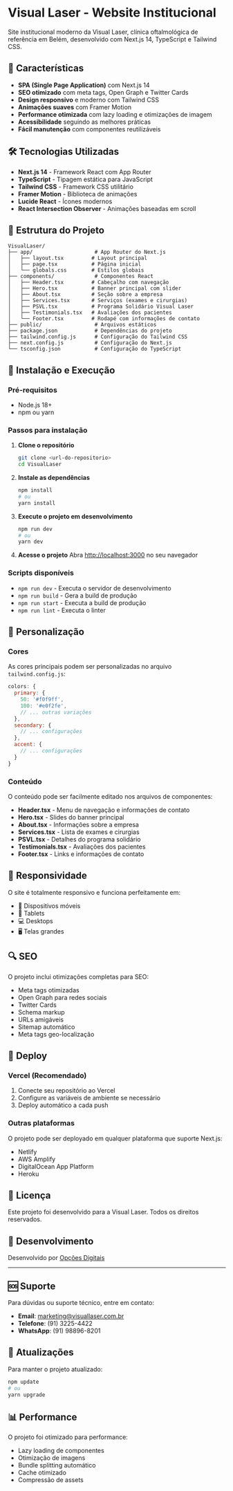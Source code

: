 # Visual Laser - Website Institucional

Site institucional moderno da Visual Laser, clínica oftalmológica de referência em Belém, desenvolvido com Next.js 14, TypeScript e Tailwind CSS.

## 🚀 Características

- **SPA (Single Page Application)** com Next.js 14
- **SEO otimizado** com meta tags, Open Graph e Twitter Cards
- **Design responsivo** e moderno com Tailwind CSS
- **Animações suaves** com Framer Motion
- **Performance otimizada** com lazy loading e otimizações de imagem
- **Acessibilidade** seguindo as melhores práticas
- **Fácil manutenção** com componentes reutilizáveis

## 🛠️ Tecnologias Utilizadas

- **Next.js 14** - Framework React com App Router
- **TypeScript** - Tipagem estática para JavaScript
- **Tailwind CSS** - Framework CSS utilitário
- **Framer Motion** - Biblioteca de animações
- **Lucide React** - Ícones modernos
- **React Intersection Observer** - Animações baseadas em scroll

## 📁 Estrutura do Projeto

```
VisualLaser/
├── app/                    # App Router do Next.js
│   ├── layout.tsx         # Layout principal
│   ├── page.tsx           # Página inicial
│   └── globals.css        # Estilos globais
├── components/             # Componentes React
│   ├── Header.tsx         # Cabeçalho com navegação
│   ├── Hero.tsx           # Banner principal com slider
│   ├── About.tsx          # Seção sobre a empresa
│   ├── Services.tsx       # Serviços (exames e cirurgias)
│   ├── PSVL.tsx           # Programa Solidário Visual Laser
│   ├── Testimonials.tsx   # Avaliações dos pacientes
│   └── Footer.tsx         # Rodapé com informações de contato
├── public/                 # Arquivos estáticos
├── package.json            # Dependências do projeto
├── tailwind.config.js      # Configuração do Tailwind CSS
├── next.config.js          # Configuração do Next.js
└── tsconfig.json           # Configuração do TypeScript
```

## 🚀 Instalação e Execução

### Pré-requisitos

- Node.js 18+
- npm ou yarn

### Passos para instalação

1. **Clone o repositório**

   ```bash
   git clone <url-do-repositorio>
   cd VisualLaser
   ```

2. **Instale as dependências**

   ```bash
   npm install
   # ou
   yarn install
   ```

3. **Execute o projeto em desenvolvimento**

   ```bash
   npm run dev
   # ou
   yarn dev
   ```

4. **Acesse o projeto**
   Abra [http://localhost:3000](http://localhost:3000) no seu navegador

### Scripts disponíveis

- `npm run dev` - Executa o servidor de desenvolvimento
- `npm run build` - Gera a build de produção
- `npm run start` - Executa a build de produção
- `npm run lint` - Executa o linter

## 🎨 Personalização

### Cores

As cores principais podem ser personalizadas no arquivo `tailwind.config.js`:

```javascript
colors: {
  primary: {
    50: '#f0f9ff',
    100: '#e0f2fe',
    // ... outras variações
  },
  secondary: {
    // ... configurações
  },
  accent: {
    // ... configurações
  }
}
```

### Conteúdo

O conteúdo pode ser facilmente editado nos arquivos de componentes:

- **Header.tsx** - Menu de navegação e informações de contato
- **Hero.tsx** - Slides do banner principal
- **About.tsx** - Informações sobre a empresa
- **Services.tsx** - Lista de exames e cirurgias
- **PSVL.tsx** - Detalhes do programa solidário
- **Testimonials.tsx** - Avaliações dos pacientes
- **Footer.tsx** - Links e informações de contato

## 📱 Responsividade

O site é totalmente responsivo e funciona perfeitamente em:

- 📱 Dispositivos móveis
- 📱 Tablets
- 💻 Desktops
- 🖥️ Telas grandes

## 🔍 SEO

O projeto inclui otimizações completas para SEO:

- Meta tags otimizadas
- Open Graph para redes sociais
- Twitter Cards
- Schema markup
- URLs amigáveis
- Sitemap automático
- Meta tags geo-localização

## 🚀 Deploy

### Vercel (Recomendado)

1. Conecte seu repositório ao Vercel
2. Configure as variáveis de ambiente se necessário
3. Deploy automático a cada push

### Outras plataformas

O projeto pode ser deployado em qualquer plataforma que suporte Next.js:

- Netlify
- AWS Amplify
- DigitalOcean App Platform
- Heroku

## 📝 Licença

Este projeto foi desenvolvido para a Visual Laser. Todos os direitos reservados.

## 👥 Desenvolvimento

Desenvolvido por [Opções Digitais](https://opcoesdigitais.com.br)

---

## 🆘 Suporte

Para dúvidas ou suporte técnico, entre em contato:

- **Email**: marketing@visuallaser.com.br
- **Telefone**: (91) 3225-4422
- **WhatsApp**: (91) 98896-8201

## 🔄 Atualizações

Para manter o projeto atualizado:

```bash
npm update
# ou
yarn upgrade
```

## 📊 Performance

O projeto foi otimizado para performance:

- Lazy loading de componentes
- Otimização de imagens
- Bundle splitting automático
- Cache otimizado
- Compressão de assets
